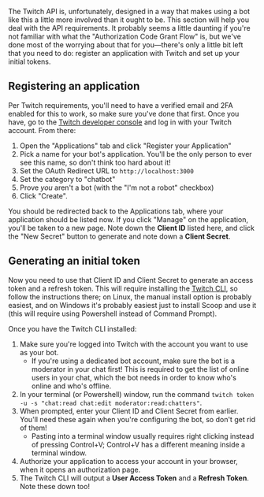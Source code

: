 The Twitch API is, unfortunately, designed in a way that makes using a bot like this a little more involved than it ought to be. This section will help you deal with the API requirements. It probably seems a little daunting if you're not familiar with what the "Authorization Code Grant Flow" is, but we've done most of the worrying about that for you—there's only a little bit left that you need to do: register an application with Twitch and set up your initial tokens.

## Registering an application

Per Twitch requirements, you'll need to have a verified email and 2FA enabled for this to work, so make sure you've done that first. Once you have, go to the [Twitch developer console](https://dev.twitch.tv/console) and log in with your Twitch account. From there:

1. Open the "Applications" tab and click "Register your Application"
2. Pick a name for your bot's application. You'll be the only person to ever see this name, so don't think too hard about it!
3. Set the OAuth Redirect URL to `http://localhost:3000`
4. Set the category to "chatbot"
5. Prove *you* aren't a bot (with the "I'm not a robot" checkbox)
6. Click "Create".

You should be redirected back to the Applications tab, where your application should be listed now. If you click "Manage" on the application, you'll be taken to a new page. Note down the **Client ID** listed here, and click the "New Secret" button to generate and note down a **Client Secret**.

## Generating an initial token

Now you need to use that Client ID and Client Secret to generate an access token and a refresh token. This will require installing the [Twitch CLI](https://dev.twitch.tv/docs/cli/), so follow the instructions there; on Linux, the manual install option is probably easiest, and on Windows it's probably easiest just to install Scoop and use it (this will require using Powershell instead of Command Prompt).

Once you have the Twitch CLI installed:

1. Make sure you're logged into Twitch with the account you want to use as your bot.
   - If you're using a dedicated bot account, make sure the bot is a moderator in your chat first! This is required to get the list of online users in your chat, which the bot needs in order to know who's online and who's offline.
2. In your terminal (or Powershell) window, run the command `twitch token -u -s "chat:read chat:edit moderator:read:chatters"`.
3. When prompted, enter your Client ID and Client Secret from earlier. You'll need these again when you're configuring the bot, so don't get rid of them!
   - Pasting into a terminal window usually requires right clicking instead of pressing Control+V; Control+V has a different meaning inside a terminal window.
4. Authorize your application to access your account in your browser, when it opens an authorization page.
5. The Twitch CLI will output a **User Access Token** and a **Refresh Token**. Note these down too!